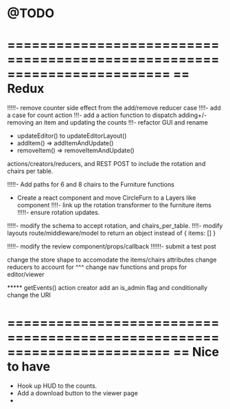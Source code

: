 # @TODO


========================================================================
== Redux
========================================================================
!!!!!- remove counter side effect from the add/remove reducer case
!!!!- add a case for count action
!!!- add a action function to dispatch adding+/-removing an item and updating the counts
!!!- refactor GUI and rename 
  * updateEditor() to updateEditorLayout()
  * addItem() => addItemAndUpdate()
  * removeItem() => removeItemAndUpdate()


actions/creators/reducers, and REST POST to include the rotation and chairs per table.



!!!!!- Add paths for 6 and 8 chairs to the Furniture functions
- Create a react component and move CircleFurn to a Layers like component
!!!!- link up the rotation transformer to the furniture items
!!!!!- ensure rotation updates.

!!!!!- modify the schema to accept rotation, and chairs_per_table.
!!!!- modify layouts route/middleware/model to return an object instead of { items: [] }


!!!!!- modify the review component/props/callback
!!!!!!- submit a test post

change the store shape to accomodate the items/chairs attributes
change reducers to account for ^^^
change nav functions and props for editor/viewer




***** getEvents() action creator
add an is_admin flag and conditionally change the URI

========================================================================
== Nice to have
========================================================================
- Hook up HUD to the counts.
- Add a download button to the viewer page
- 